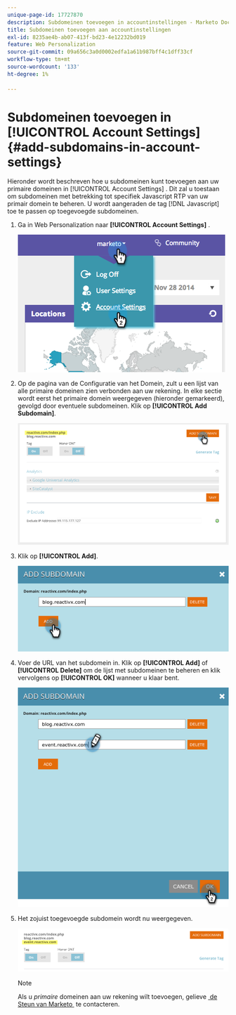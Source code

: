```yaml
---
unique-page-id: 17727870
description: Subdomeinen toevoegen in accountinstellingen - Marketo Docs - Productdocumentatie
title: Subdomeinen toevoegen aan accountinstellingen
exl-id: 8235ae4b-ab07-413f-bd23-4e12232bd019
feature: Web Personalization
source-git-commit: 09a656c3a0d0002edfa1a61b987bff4c1dff33cf
workflow-type: tm+mt
source-wordcount: '133'
ht-degree: 1%

---
```


# Subdomeinen toevoegen in [!UICONTROL Account Settings] {#add-subdomains-in-account-settings}

Hieronder wordt beschreven hoe u subdomeinen kunt toevoegen aan uw primaire domeinen in [!UICONTROL Account Settings] . Dit zal u toestaan om subdomeinen met betrekking tot specifiek Javascript RTP van uw primair domein te beheren. U wordt aangeraden de tag [!DNL Javascript] toe te passen op toegevoegde subdomeinen.

1. Ga in Web Personalization naar **[!UICONTROL Account Settings]** .

   ![](assets/image2014-12-1-23-3-12.png)

1. Op de pagina van de Configuratie van het Domein, zult u een lijst van alle primaire domeinen zien verbonden aan uw rekening. In elke sectie wordt eerst het primaire domein weergegeven (hieronder gemarkeerd), gevolgd door eventuele subdomeinen. Klik op **[!UICONTROL Add Subdomain]**.

   ![](assets/highlightprimary2.png)

1. Klik op **[!UICONTROL Add]**.

   ![](assets/add.png)

1. Voer de URL van het subdomein in. Klik op **[!UICONTROL Add]** of **[!UICONTROL Delete]** om de lijst met subdomeinen te beheren en klik vervolgens op **[!UICONTROL OK]** wanneer u klaar bent.

   ![](assets/newsubdomain.png)

1. Het zojuist toegevoegde subdomein wordt nu weergegeven.

   ![](assets/finalnew.png)

   >[!NOTE]
   >
   >Als u _primaire_ domeinen aan uw rekening wilt toevoegen, gelieve [&#x200B; de Steun van Marketo &#x200B;](https://nation.marketo.com/t5/Support/ct-p/Support) te contacteren.

